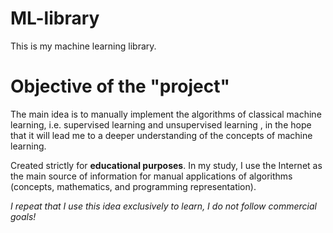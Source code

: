 # ML-library

This is my machine learning library. 

<h1>Objective of the "project"</h1>

The main idea is to manually implement the algorithms of classical machine learning, i.e. supervised learning and unsupervised learning , in the hope that it will lead me to a deeper understanding of the concepts of machine learning.

Created strictly for **educational purposes**. In my study, I use the Internet as the main source of information for manual applications of algorithms (concepts, mathematics, and programming representation).

*I repeat that I use this idea exclusively to learn, I do not follow commercial goals!*
